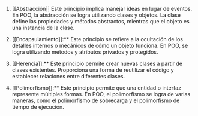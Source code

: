 1. [[Abstracción]] Este principio implica manejar ideas en lugar de eventos. En POO, la abstracción se logra utilizando clases y objetos. La clase define las propiedades y métodos abstractos, mientras que el objeto es una instancia de la clase.
    
2. [[Encapsulamiento]]:** Este principio se refiere a la ocultación de los detalles internos o mecánicos de cómo un objeto funciona. En POO, se logra utilizando métodos y atributos privados y protegidos.
    
3. [[Herencia]]:** Este principio permite crear nuevas clases a partir de clases existentes. Proporciona una forma de reutilizar el código y establecer relaciones entre diferentes clases.
    
4. [[Polimorfismo]]:** Este principio permite que una entidad o interfaz represente múltiples formas. En POO, el polimorfismo se logra de varias maneras, como el polimorfismo de sobrecarga y el polimorfismo de tiempo de ejecución.
